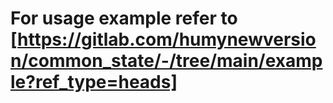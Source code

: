 




# For usage example refer to  [https://gitlab.com/humynewversion/common_state/-/tree/main/example?ref_type=heads]

